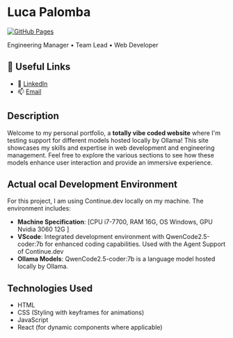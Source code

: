 # Luca Palomba

[![GitHub Pages](https://img.shields.io/badge/GitHub%20Pages-live-brightgreen)](https://lucapalomba.github.io/lucapalomba)

Engineering Manager • Team Lead • Web Developer

## 🔗 Useful Links

- 💼 [LinkedIn](https://linkedin.com/in/lucapalomba)
- 📫 [Email](mailto:luca.palomba.brescia@gmail.com)

## Description

Welcome to my personal portfolio, a **totally vibe coded website** where I'm testing support for different models hosted locally by Ollama! This site showcases my skills and expertise in web development and engineering management. Feel free to explore the various sections to see how these models enhance user interaction and provide an immersive experience.

## Actual ocal Development Environment

For this project, I am using Continue.dev locally on my machine. The environment includes:

- **Machine Specification**: [CPU i7-7700, RAM 16G, OS Windows, GPU Nvidia 3060 12G ]
- **VScode**: Integrated development environment with QwenCode2.5-coder:7b for enhanced coding capabilities. Used with the Agent Support of Continue.dev
- **Ollama Models**: QwenCode2.5-coder:7b is a language model hosted locally by Ollama.

## Technologies Used

- HTML
- CSS (Styling with keyframes for animations)
- JavaScript
- React (for dynamic components where applicable)


